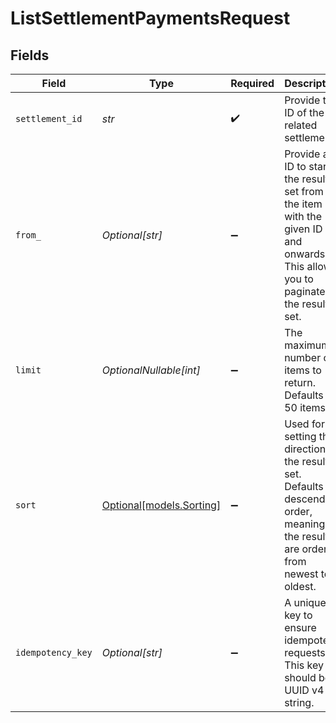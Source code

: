 # ListSettlementPaymentsRequest


## Fields

| Field                                                                                                                                  | Type                                                                                                                                   | Required                                                                                                                               | Description                                                                                                                            | Example                                                                                                                                |
| -------------------------------------------------------------------------------------------------------------------------------------- | -------------------------------------------------------------------------------------------------------------------------------------- | -------------------------------------------------------------------------------------------------------------------------------------- | -------------------------------------------------------------------------------------------------------------------------------------- | -------------------------------------------------------------------------------------------------------------------------------------- |
| `settlement_id`                                                                                                                        | *str*                                                                                                                                  | :heavy_check_mark:                                                                                                                     | Provide the ID of the related settlement.                                                                                              | stl_jDk30akdN                                                                                                                          |
| `from_`                                                                                                                                | *Optional[str]*                                                                                                                        | :heavy_minus_sign:                                                                                                                     | Provide an ID to start the result set from the item with the given ID and onwards. This allows you to paginate<br/>the result set.     | tr_5B8cwPMGnU                                                                                                                          |
| `limit`                                                                                                                                | *OptionalNullable[int]*                                                                                                                | :heavy_minus_sign:                                                                                                                     | The maximum number of items to return. Defaults to 50 items.                                                                           | 50                                                                                                                                     |
| `sort`                                                                                                                                 | [Optional[models.Sorting]](../models/sorting.md)                                                                                       | :heavy_minus_sign:                                                                                                                     | Used for setting the direction of the result set. Defaults to descending order, meaning the results are ordered from<br/>newest to oldest. | desc                                                                                                                                   |
| `idempotency_key`                                                                                                                      | *Optional[str]*                                                                                                                        | :heavy_minus_sign:                                                                                                                     | A unique key to ensure idempotent requests. This key should be a UUID v4 string.                                                       | 123e4567-e89b-12d3-a456-426                                                                                                            |